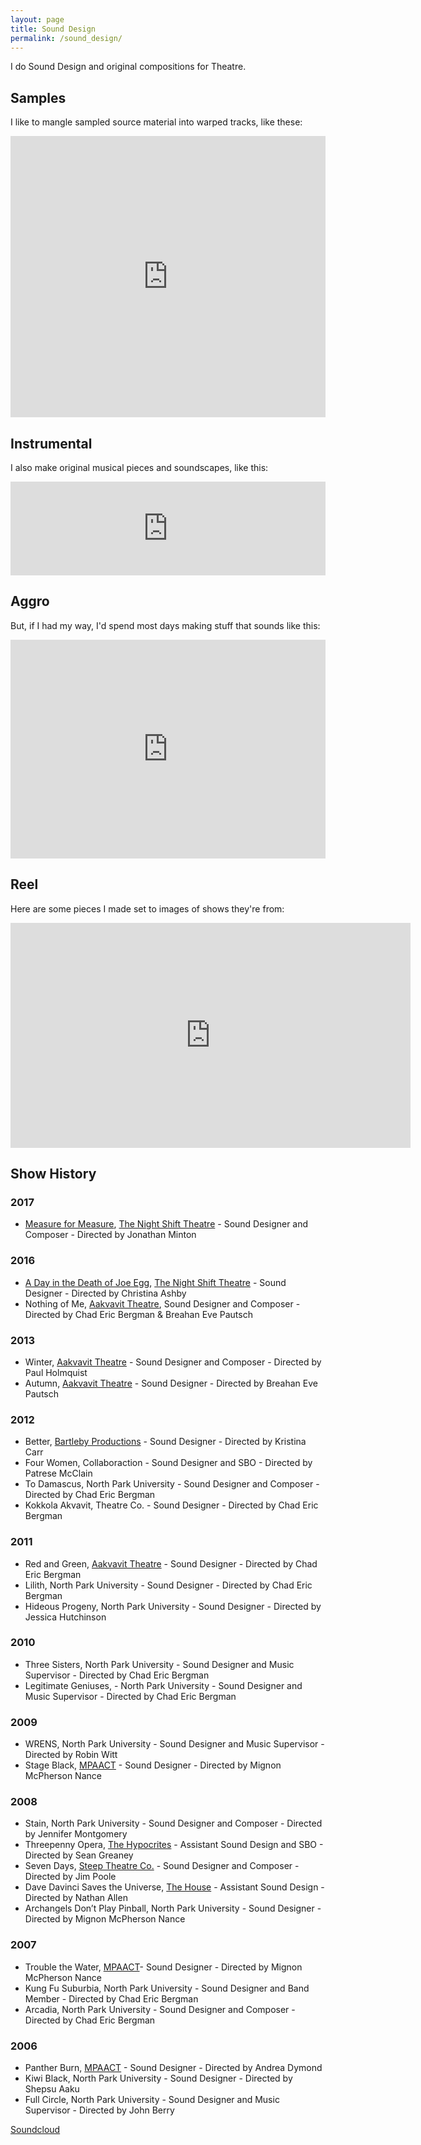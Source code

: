 ```yaml
---
layout: page
title: Sound Design
permalink: /sound_design/
---
```



I do Sound Design and original compositions for Theatre.

## Samples
I like to mangle sampled source material into warped tracks, like these:
<iframe width="100%" height="450" scrolling="no" frameborder="no" src="https://w.soundcloud.com/player/?url=https%3A//api.soundcloud.com/playlists/320386297&amp;auto_play=false&amp;hide_related=false&amp;show_comments=false&amp;show_user=true&amp;show_reposts=false&amp;visual=false"></iframe>

## Instrumental
I also make original musical pieces and soundscapes, like this:
<iframe width="100%" height="150" scrolling="no" frameborder="no" src="https://w.soundcloud.com/player/?url=https%3A//api.soundcloud.com/tracks/244793385&amp;auto_play=false&amp;hide_related=false&amp;show_comments=false&amp;show_user=true&amp;show_reposts=false&amp;visual=true"></iframe>

## Aggro
But, if I had my way, I'd spend most days making stuff that sounds like this:
<iframe width="100%" height="350" scrolling="no" frameborder="no" src="https://w.soundcloud.com/player/?url=https%3A//api.soundcloud.com/playlists/320385434&amp;auto_play=false&amp;hide_related=false&amp;show_comments=false&amp;show_user=true&amp;show_reposts=false&amp;visual=false"></iframe>


## Reel
Here are some pieces I made set to images of shows they're from:
<iframe src="https://player.vimeo.com/video/78364567" width="640" height="360" frameborder="0" webkitallowfullscreen mozallowfullscreen allowfullscreen></iframe>


## Show History

### 2017
- [Measure for Measure](http://www.thenightshifttheatre.org/measure-for-measure), [The Night Shift Theatre](http://www.thenightshifttheatre.org/) - Sound Designer and Composer - Directed by Jonathan Minton

### 2016
- [A Day in the Death of Joe Egg](http://www.thenightshifttheatre.org/joe-egg), [The Night Shift Theatre](http://www.thenightshifttheatre.org/) - Sound Designer - Directed by Christina Ashby
- Nothing of Me, [Aakvavit Theatre](http://www.akvavittheatre.org/), Sound Designer and Composer - Directed by Chad Eric Bergman & Breahan Eve Pautsch

### 2013
- Winter, [Aakvavit Theatre](http://www.akvavittheatre.org/) - Sound Designer and Composer - Directed by Paul Holmquist
- Autumn, [Aakvavit Theatre](http://www.akvavittheatre.org/) - Sound Designer - Directed by Breahan Eve Pautsch

### 2012
- Better, [Bartleby Productions](https://enjoybartleby.wordpress.com/) - Sound Designer - Directed by Kristina Carr
- Four Women,  Collaboraction - Sound Designer and SBO - Directed by Patrese McClain
- To Damascus, North Park University - Sound Designer and Composer - Directed by Chad Eric Bergman
- Kokkola Akvavit, Theatre Co.  - Sound Designer - Directed by Chad Eric Bergman

### 2011
- Red and Green, [Aakvavit Theatre](http://www.akvavittheatre.org/) - Sound Designer - Directed by Chad Eric Bergman
- Lilith, North Park University - Sound Designer - Directed by Chad Eric Bergman
- Hideous Progeny, North Park University - Sound Designer - Directed by Jessica Hutchinson

### 2010
- Three Sisters, North Park University - Sound Designer and Music Supervisor - Directed by Chad Eric Bergman
- Legitimate Geniuses, -  North Park University - Sound Designer and Music Supervisor - Directed by Chad Eric Bergman

### 2009
- WRENS, North Park University - Sound Designer and Music Supervisor - Directed by Robin Witt
- Stage Black, [MPAACT](http://mpaact.org/) - Sound Designer - Directed by Mignon McPherson Nance

### 2008
- Stain, North Park University - Sound Designer and Composer - Directed by Jennifer Montgomery
- Threepenny Opera, [The Hypocrites](https://www.the-hypocrites.com/) - Assistant Sound Design and SBO - Directed by Sean Greaney
- Seven Days, [Steep Theatre Co.](http://steeptheatre.com/) - Sound Designer and Composer - Directed by Jim Poole
- Dave Davinci Saves the Universe, [The House](http://www.thehousetheatre.com/) - Assistant Sound Design - Directed by Nathan Allen
- Archangels Don’t Play Pinball, North Park University - Sound Designer - Directed by Mignon McPherson Nance

### 2007
- Trouble the Water, [MPAACT](http://mpaact.org/)- Sound Designer - Directed by Mignon McPherson Nance
- Kung Fu Suburbia, North Park University - Sound Designer and Band Member - Directed by Chad Eric Bergman
- Arcadia, North Park University - Sound Designer and Composer - Directed by Chad Eric Bergman

### 2006
- Panther Burn, [MPAACT](http://mpaact.org/) - Sound Designer - Directed by Andrea Dymond
- Kiwi Black, North Park University - Sound Designer - Directed by Shepsu Aaku
- Full Circle, North Park University - Sound Designer and Music Supervisor - Directed by John Berry

[Soundcloud](https://soundcloud.com/nigelharsch)



